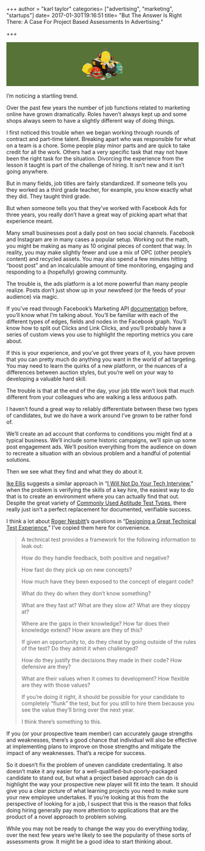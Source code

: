 +++
author = "karl taylor"
categories= ["advertising", "marketing", "startups"]
date= 2017-01-30T19:16:51
title= "But The Answer Is Right There: A Case For Project Based Assessments In Advertising."

+++

  ![](https://raw.githubusercontent.com/karljtaylor/kjt/blog/content/assets/796d6-1jtabksftmvtxlzqoaxaqrq.png)  


 I’m noticing a startling trend.

 Over the past few years the number of job functions related to marketing online have grown dramatically. Roles haven’t always kept up and some shops always seem to have a slightly different way of doing things.

 I first noticed this trouble when we began working through rounds of contract and part-time talent. Breaking apart who was responsible for what on a team is a chore. Some people play minor parts and are quick to take credit for all the work. Others had a very specific task that may not have been the right task for the situation. Divorcing the experience from the lesson it taught is part of the challenge of hiring. It isn’t new and it isn’t going anywhere.

 But in many fields, job titles are fairly standardized. If someone tells you they worked as a third grade teacher, for example, you know exactly what they did. They taught third grade.

 But when someone tells you that they’ve worked with Facebook Ads for three years, you really don’t have a great way of picking apart what that experience meant.

 Many small businesses post a daily post on two social channels. Facebook and Instagram are in many cases a popular setup. Working out the math, you might be making as many as 10 original pieces of content that way. In reality, you may make slightly fewer and use a mix of OPC (other people’s content) and recycled assets. You may also spend a few minutes hitting “boost post” and an incalculable amount of time monitoring, engaging and responding to a (hopefully) growing community.

 The trouble is, the ads platform is a lot more powerful than many people realize. Posts don’t just show up in your newsfeed (or the feeds of your audience) via magic.

 If you’ve read through Facebook’s Marketing API [documentation](https://developers.facebook.com/docs/marketing-apis) before, you’ll know what I’m talking about. You’ll be familiar with each of the different types of edges, fields and nodes in the Facebook graph. You’ll know how to split out Clicks and Link Clicks, and you’ll probably have a series of custom views you use to highlight the reporting metrics you care about.

 If this is your experience, and you’ve got three years of it, you have proven that you can pretty much do anything you want in the world of ad targeting. You may need to learn the quirks of a new platform, or the nuances of a differences between auction styles, but you’re well on your way to developing a valuable hard skill.

 The trouble is that at the end of the day, your job title won’t look that much different from your colleagues who are walking a less arduous path.

 I haven’t found a great way to reliably differentiate between these two types of candidates, but we do have a work around I’ve grown to be rather fond of.

 We’ll create an ad account that conforms to conditions you might find at a typical business. We’ll include some historic campaigns, we’ll spin up some post engagement ads. We’ll position everything from the audience on down to recreate a situation with an obvious problem and a handful of potential solutions.

 Then we see what they find and what they do about it.

 [Ike Ellis](https://medium.com/u/b68a8455308a) suggests a similar approach in “[I Will Not Do Your Tech Interview](https://medium.com/@ikeellis/i-will-not-do-your-tech-interview-80ba19c55883#.ddibfmwaw),” when the problem is verifying the skills of a key hire, the easiest way to do that is to create an environment where you can actually find that out. Despite the great variety of [Commonly Used Aptitude Test Types](https://medium.com/@GraduateMonkey/commonly-used-aptitude-test-types-cd544accff4a#.bwxavdk90), there really just isn’t a perfect replacement for documented, verifiable success.

 I think a lot about [Roger Nesbitt](https://medium.com/u/28463633d0c7)’s questions in “[Designing a Great Technical Test Experience](https://medium.com/@mogest/designing-a-great-technical-test-experience-a24bc0a0521e#.mq5efo2om),” I’ve copied them here for convenience.


> A technical test provides a framework for the following information to leak out:
>
>  
> How do they handle feedback, both positive and negative?
>
>  
> How fast do they pick up on new concepts?
>
>  
> How much have they been exposed to the concept of elegant code?
>
>  
> What do they do when they don’t know something?
>
>  
> What are they fast at? What are they slow at? What are they sloppy at?
>
>  
> Where are the gaps in their knowledge? How far does their knowledge extend? How aware are they of this?
>
>  
> If given an opportunity to, do they cheat by going outside of the rules of the test? Do they admit it when challenged?
>
>  
> How do they justify the decisions they made in their code? How defensive are they?
>
>  
> What are their values when it comes to development? How flexible are they with those values?
>
>  
> If you’re doing it right, it should be possible for your candidate to completely “flunk” the test, but for you still to hire them because you see the value they’ll bring over the next year.
>
>  I think there’s something to this.

 If you (or your prospective team member) can accurately gauge strengths and weaknesses, there’s a good chance that individual will also be effective at implementing plans to improve on those strengths and mitigate the impact of any weaknesses. That’s a recipe for success.

 So it doesn’t fix the problem of uneven candidate credentialing. It also doesn’t make it any easier for a well-qualified-but-poorly-packaged candidate to stand out, but what a project based approach can do is highlight the way your prospective new player will fit into the team. It should give you a clear picture of what learning projects you need to make sure your new employee undertakes. If you’re looking at this from the perspective of looking for a job, I suspect that this is the reason that folks doing hiring generally pay more attention to applications that are the product of a novel approach to problem solving.

 While you may not be ready to change the way you do everything today, over the next few years we’re likely to see the popularity of these sorts of assessments grow. It might be a good idea to start thinking about.
